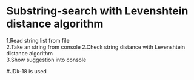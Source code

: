 # Substring-search with Levenshtein distance algorithm
  1.Read string list from file\
  2.Take an string from console
  2.Check string distance with Levenshtein distance algorithm\
  3.Show suggestion into console
  
 #JDk-18 is used
